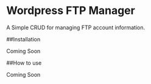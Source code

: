 # Wordpress FTP Manager
A Simple CRUD for managing FTP account information. 

##Installation

Coming Soon

##How to use

Coming Soon

